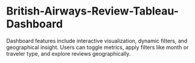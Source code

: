 # British-Airways-Review-Tableau-Dashboard
Dashboard features include interactive visualization, dynamic filters, and geographical insight. Users can toggle metrics, apply filters like month or traveler type, and explore reviews geographically.
